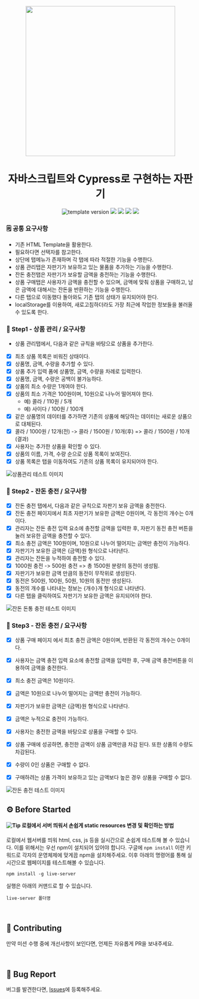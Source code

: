 <p align="middle" >
  <img src="https://nextstep-storage.s3.ap-northeast-2.amazonaws.com/536baaa17ed346bb851cc9f663edb069" width="400">
</p>
  <h1 align="middle">자바스크립트와 Cypress로 구현하는 자판기</h1>
  <p align="middle">
    <img src="https://img.shields.io/badge/version-1.0.0-blue?style=flat-square" alt="template version"/>
    <img src="https://img.shields.io/badge/language-html-red.svg?style=flat-square"/>
    <img src="https://img.shields.io/badge/language-css-blue.svg?style=flat-square"/>
    <img src="https://img.shields.io/badge/language-js-yellow.svg?style=flat-square"/>
    <img src="https://img.shields.io/badge/license-MIT-brightgreen.svg?style=flat-square"/>
  </p>
</p>



### 🗒 공통 요구사항

- 기존 HTML Template을 활용한다.
- 필요하다면 선택자를 참고한다.
- 상단에 탭메뉴가 존재하며 각 탭에 따라 적절한 기능을 수행한다.
- 상품 관리탭은 자판기가 보유하고 있는 물품을 추가하는 기능을 수행한다.
- 잔돈 충전탭은 자판기가 보유할 금액을 충전하는 기능을 수행한다.
- 상품 구매탭은 사용자가 금액을 충전할 수 있으며, 금액에 맞춰 상품을 구매하고, 남은 금액에 대해서는 잔돈을 반환하는 기능을 수행한다.
- 다른 탭으로 이동했다 돌아와도 기존 탭의 상태가 유지되어야 한다.
- localStorage를 이용하여, 새로고침하더라도 가장 최근에 작업한 정보들을 불러올 수 있도록 한다.

### 🎯 Step1 - 상품 관리 / 요구사항

- 상품 관리탭에서, 다음과 같은 규칙을 바탕으로 상품을 추가한다.
- [X] 최초 상품 목록은 비워진 상태이다.
- [X] 상품명, 금액, 수량을 추가할 수 있다.
- [X] 상품 추가 입력 폼에 상품명, 금액, 수량을 차례로 입력한다.
- [X] 상품명, 금액, 수량은 공백이 불가능하다.
- [X] 상품의 최소 수량은 1개여야 한다.
- [X] 상품의 최소 가격은 100원이며, 10원으로 나누어 떨어져야 한다.  
    - 예) 콜라 / 110원 / 5개
    - 예) 사이다 / 100원 / 100개
- [X] 같은 상품명의 데이터를 추가하면 기존의 상품에 해당하는 데이터는 새로운 상품으로 대체된다.
- [X] 콜라 / 1000원 / 12개(전) -> 콜라 / 1500원 / 10개(후) => 콜라 / 1500원 / 10개(결과)
- [X] 사용자는 추가한 상품을 확인할 수 있다.
- [X] 상품의 이름, 가격, 수량 순으로 상품 목록이 보여진다.
- [X] 상품 목록은 탭을 이동하여도 기존의 상품 목록이 유지되어야 한다.

![상품관리 테스트 이미지](https://user-images.githubusercontent.com/64780560/169705957-df26b674-89a4-44a3-b7c2-82c54973973e.gif)


### 🎯 Step2 - 잔돈 충전 / 요구사항

- [X] 잔돈 충전 탭에서, 다음과 같은 규칙으로 자판기 보유 금액을 충전한다.
- [X] 잔돈 충전 페이지에서 최초 자판기가 보유한 금액은 0원이며, 각 동전의 개수는 0개이다.
- [X] 관리자는 잔돈 충전 입력 요소에 충전할 금액을 입력한 후, 자판기 동전 충전 버튼을 눌러 보유한 금액을 충전할 수 있다.
- [X] 최소 충전 금액은 100원이며, 10원으로 나누어 떨어지는 금액만 충전이 가능하다.
- [X] 자판기가 보유한 금액은 {금액}원 형식으로 나타낸다.
- [X] 관리자는 잔돈을 누적하여 충전할 수 있다.
- [X] 1000원 충전 -> 500원 충전 => 총 1500원 분량의 동전이 생성됨.
- [X] 자판기가 보유한 금액 만큼의 동전이 무작위로 생성된다.
- [X] 동전은 500원, 100원, 50원, 10원의 동전만 생성된다.
- [X] 동전의 개수를 나타내는 정보는 {개수}개 형식으로 나타낸다.
- [X] 다른 탭을 클릭하여도 자판기가 보유한 금액은 유지되어야 한다.

![잔돈 돈통 충전 테스트 이미지](https://user-images.githubusercontent.com/64780560/169705424-bdccdaa3-ce21-4ce6-b87a-82c2a8033d5d.gif)



### 🎯 Step3 - 잔돈 충전 / 요구사항
- [X] 상품 구매 페이지 에서 최초 충전 금액은 0원이며, 반환된 각 동전의 개수는 0개이다.

- [X] 사용자는 금액 충전 입력 요소에 충전할 금액을 입력한 후, 구매 금액 충전버튼을 이용하여 금액을 충전한다.

- [X] 최소 충전 금액은 10원이다.
- [X] 금액은 10원으로 나누어 떨어지는 금액만 충전이 가능하다.
- [X] 자판기가 보유한 금액은 {금액}원 형식으로 나타낸다. 
- [X] 금액은 누적으로 충전이 가능하다.
- [X] 사용자는 충전한 금액을 바탕으로 상품을 구매할 수 있다.
- [X] 상품 구매에 성공하면, 충전한 금액이 상품 금액만큼 차감 된다. 또한 상품의 수량도 차감된다.
- [X] 수량이 0인 상품은 구매할 수 없다.
- [X] 구매하려는 상품 가격이 보유하고 있는 금액보다 높은 경우 상품을 구매할 수 없다.

![잔돈 충전 테스트 이미지](https://user-images.githubusercontent.com/64780560/169705236-ff246f6c-714f-471d-a839-c68155dc20f7.gif)


## ⚙️ Before Started

#### <img alt="Tip" src="https://img.shields.io/static/v1.svg?label=&message=Tip&style=flat-square&color=673ab8"> 로컬에서 서버 띄워서 손쉽게 static resources 변경 및 확인하는 방법

로컬에서 웹서버를 띄워 html, css, js 등을 실시간으로 손쉽게 테스트해 볼 수 있습니다. 이를 위해서는 우선 npm이 설치되어 있어야 합니다. 구글에 `npm install` 이란 키워드로 각자의 운영체제에 맞게끔 npm을 설치해주세요. 이후 아래의 명령어를 통해 실시간으로 웹페이지를 테스트해볼 수 있습니다.

```
npm install -g live-server
```

실행은 아래의 커맨드로 할 수 있습니다.

```
live-server 폴더명
```

<br/>

## 👏 Contributing

만약 미션 수행 중에 개선사항이 보인다면, 언제든 자유롭게 PR을 보내주세요.

<br/>

## 🐞 Bug Report

버그를 발견한다면, [Issues](https://github.com/next-step/js-vending-machine/issues)에 등록해주세요.

<br/>
